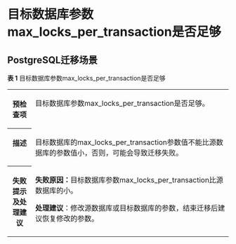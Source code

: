 # 目标数据库参数max\_locks\_per\_transaction是否足够<a name="drs_11_0052"></a>

## PostgreSQL迁移场景<a name="section195591717345"></a>

**表 1**  目标数据库参数max\_locks\_per\_transaction是否足够

<a name="table18108192214474"></a>
<table><tbody><tr id="row19108192294711"><th class="firstcol" valign="top" width="11%" id="mcps1.2.3.1.1"><p id="p191087222477"><a name="p191087222477"></a><a name="p191087222477"></a><strong id="b13108162214473"><a name="b13108162214473"></a><a name="b13108162214473"></a>预检查项</strong></p>
</th>
<td class="cellrowborder" valign="top" width="89%" headers="mcps1.2.3.1.1 "><p id="p01081022104711"><a name="p01081022104711"></a><a name="p01081022104711"></a>目标数据库参数max_locks_per_transaction是否足够。</p>
</td>
</tr>
<tr id="row3108132254714"><th class="firstcol" valign="top" width="11%" id="mcps1.2.3.2.1"><p id="p1710810224473"><a name="p1710810224473"></a><a name="p1710810224473"></a><strong id="b510892211472"><a name="b510892211472"></a><a name="b510892211472"></a>描述</strong></p>
</th>
<td class="cellrowborder" valign="top" width="89%" headers="mcps1.2.3.2.1 "><p id="p15372705185323"><a name="p15372705185323"></a><a name="p15372705185323"></a>目标数据库的max_locks_per_transaction参数值不能比源数据库的参数值小，否则，可能会导致迁移失败。</p>
</td>
</tr>
<tr id="row212432224711"><th class="firstcol" valign="top" width="11%" id="mcps1.2.3.3.1"><p id="p1412462211472"><a name="p1412462211472"></a><a name="p1412462211472"></a><strong id="b111246227470"><a name="b111246227470"></a><a name="b111246227470"></a>失败提示及<strong id="b15891153114115"><a name="b15891153114115"></a><a name="b15891153114115"></a>处理建议</strong></strong></p>
</th>
<td class="cellrowborder" valign="top" width="89%" headers="mcps1.2.3.3.1 "><p id="p463345218338"><a name="p463345218338"></a><a name="p463345218338"></a><strong id="b18725141015418"><a name="b18725141015418"></a><a name="b18725141015418"></a><strong id="b572510108416"><a name="b572510108416"></a><a name="b572510108416"></a>失败原因</strong>：</strong>目标数据库参数max_locks_per_transaction比源数据库的小。</p>
<p id="p86621257183514"><a name="p86621257183514"></a><a name="p86621257183514"></a><strong id="b88771626166"><a name="b88771626166"></a><a name="b88771626166"></a>处理建议</strong>：修改源数据库或目标数据库的参数，结束迁移后建议恢复修改的参数。</p>
</td>
</tr>
</tbody>
</table>

